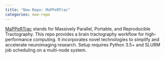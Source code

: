 ```yaml
---
title: "New Repo: MaPPeRTrac"
categories: new-repo
---
```


[MaPPeRTrac](https://github.com/LLNL/MaPPeRTrac) stands for Massively Parallel, Portable, and Reproducible Tractography. This repo provides a brain tractography workflow for high-performance computing. It incorporates novel technologies to simplify and accelerate neuroimaging research. Setup requires Python 3.5+ and SLURM job scheduling on a multi-node system.
